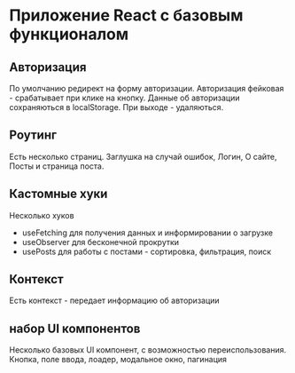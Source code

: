 # Приложение React с базовым функционалом

## Авторизация

По умолчанию редирект на форму авторизации. Авторизация фейковая - срабатывает при клике на кнопку. Данные об авторизации сохраняються в localStorage. При выходе - удаляються.

## Роутинг

Есть несколько страниц. Заглушка на случай ошибок, Логин, О сайте, Посты и страница поста.

## Кастомные хуки

Несколько хуков

- useFetching для получения данных и информировании о загрузке
- useObserver для бесконечной прокрутки
- usePosts для работы с постами - сортировка, фильтрация, поиск

## Контекст

Есть контекст - передает информацию об авторизации

## набор UI компонентов

Несколько базовых UI компонент, с возможностью переиспользования. Кнопка, поле ввода, лоадер, модальное окно, пагинация

